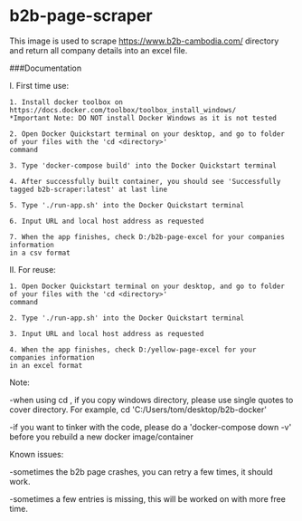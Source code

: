 # b2b-page-scraper
This image is used to scrape https://www.b2b-cambodia.com/ directory and return all company details into an excel file. 


###Documentation

I. First time use:

	1. Install docker toolbox on https://docs.docker.com/toolbox/toolbox_install_windows/ 
	*Important Note: DO NOT install Docker Windows as it is not tested

	2. Open Docker Quickstart terminal on your desktop, and go to folder of your files with the 'cd <directory>'
    command

	3. Type 'docker-compose build' into the Docker Quickstart terminal

	4. After successfully built container, you should see 'Successfully tagged b2b-scraper:latest' at last line

	5. Type './run-app.sh' into the Docker Quickstart terminal

    6. Input URL and local host address as requested
	
    7. When the app finishes, check D:/b2b-page-excel for your companies information 
    in a csv format

II. For reuse: 

	1. Open Docker Quickstart terminal on your desktop, and go to folder of your files with the 'cd <directory>'
    command

	2. Type './run-app.sh' into the Docker Quickstart terminal

    3. Input URL and local host address as requested

	4. When the app finishes, check D:/yellow-page-excel for your companies information 
    in an excel format

Note: 

-when using cd <directory>, if you copy windows directory, please use single quotes to
cover directory. For example, cd 'C:/Users/tom/desktop/b2b-docker'
	
-if you want to tinker with the code, please do a 'docker-compose down -v' before you rebuild a new docker image/container

Known issues:

-sometimes the b2b page crashes, you can retry a few times, it should work. 

-sometimes a few entries is missing, this will be worked on with more free time. 

